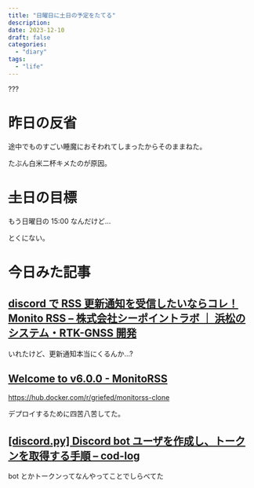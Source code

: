 ```yaml
---
title: "日曜日に土日の予定をたてる"
description:
date: 2023-12-10
draft: false
categories:
  - "diary"
tags:
  - "life"
---
```


???

# 昨日の反省

途中でものすごい睡魔におそわれてしまったからそのままねた。

たぶん白米二杯キメたのが原因。

# ~~土~~日の目標

もう日曜日の 15:00 なんだけど...

とくにない。

# 今日みた記事

## [discord で RSS 更新通知を受信したいならコレ！ Monito RSS &#8211; 株式会社シーポイントラボ ｜ 浜松のシステム・RTK-GNSS 開発](https://cpoint-lab.co.jp/article/202202/22026/)

いれたけど、更新通知本当にくるんか...?

## [Welcome to v6.0.0 - MonitoRSS](https://docs.monitorss.xyz/)

https://hub.docker.com/r/griefed/monitorss-clone

デプロイするために四苦八苦してた。

## [[discord.py] Discord bot ユーザを作成し、トークンを取得する手順 &#8211; cod-log](https://cod-sushi.com/discord-py-token/)

bot とかトークンってなんやってことでしらべてた

